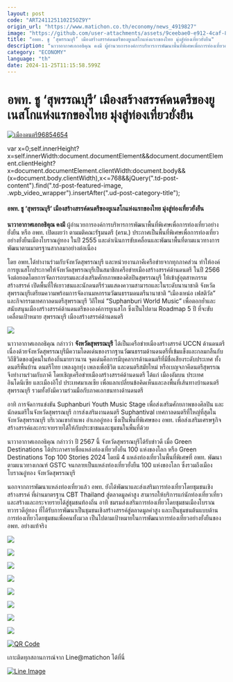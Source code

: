 ```yaml
---
layout: post
code: "ART2411251102I5OZ9Y"
origin_url: "https://www.matichon.co.th/economy/news_4919827"
image: "https://github.com/user-attachments/assets/9ceebae0-e912-4caf-8e5b-94e2e88e81c6"
title: "อพท. ชู ‘สุพรรณบุรี’ เมืองสร้างสรรค์ดนตรีของยูเนสโกแห่งแรกของไทย มุ่งสู่ท่องเที่ยวยั่งยืน"
description: "นาวาอากาศเอกอธิคุณ คงมี ผู้อำนวยการองค์การบริหารการพัฒนาพื้นที่พิเศษเพื่อการท่องเที่ยวอย่างยั่งยืน หรือ อพท. เปิดเผยว่า ตามมติคณะรัฐมนตรี (ครม.)"
category: "ECONOMY"
language: "th"
date: 2024-11-25T11:15:58.599Z
---
```


# อพท. ชู ‘สุพรรณบุรี’ เมืองสร้างสรรค์ดนตรีของยูเนสโกแห่งแรกของไทย มุ่งสู่ท่องเที่ยวยั่งยืน

[![](https://www.matichon.co.th/wp-content/uploads/2024/11/เมืองดนตรี96854654.jpg "เมืองดนตรี96854654")](https://www.matichon.co.th/wp-content/uploads/2024/11/เมืองดนตรี96854654.jpg)

var x=0;self.innerHeight?x=self.innerWidth:document.documentElement&&document.documentElement.clientHeight?x=document.documentElement.clientWidth:document.body&&(x=document.body.clientWidth),x<=768&&jQuery(".td-post-content").find(".td-post-featured-image, .wpb\_video\_wrapper").insertAfter(".ud-post-category-title");

#### **อพท. ชู ‘สุพรรณบุรี’ เมืองสร้างสรรค์ดนตรีของยูเนสโกแห่งแรกของไทย มุ่งสู่ท่องเที่ยวยั่งยืน**

**นาวาอากาศเอกอธิคุณ คงมี** ผู้อำนวยการองค์การบริหารการพัฒนาพื้นที่พิเศษเพื่อการท่องเที่ยวอย่างยั่งยืน หรือ อพท. เปิดเผยว่า ตามมติคณะรัฐมนตรี (ครม.) ประกาศเป็นพื้นที่พิเศษเพื่อการท่องเที่ยวอย่างยั่งยืนเมืองโบราณอู่ทอง ในปี 2555 และดำเนินการขับเคลื่อนและพัฒนาพื้นที่ตามแนวทางการพัฒนาตามมาตรฐานสากลมาอย่างต่อเนื่อง

โดย อพท.ได้ทำงานร่วมกับจังหวัดสุพรรณบุรี และหน่วยงานภาคีเครือข่ายจากทุกภาคส่วน ทำให้องค์การยูเนสโกประกาศให้จังหวัดสุพรรณบุรีเป็นสมาชิกเครือข่ายเมืองสร้างสรรค์ด้านดนตรี ในปี 2566 จึงต่อยอดโดยการจัดการอบรมและส่งเสริมศักยภาพของศิลปินสุพรรณบุรี ให้เข้าสู่อุตสาหกรรมสร้างสรรค์ เปิดพื้นที่ให้เยาวชนและนักดนตรีร่วมแสดงความสามารถและในระดับนานาชาติ จังหวัดสุพรรณบุรีเตรียมความพร้อมการจัดงานมหกรรมวัฒนธรรมดนตรีนานาชาติ “เมืองเหน่อ เฟสติวัล” และกิจกรรมเทศกาลดนตรีสุพรรณบุรี วิถีใหม่ “Suphanburi World Music” เพื่อตอกย้ำและสนับสนุนเมืองสร้างสรรค์ด้านดนตรีขององค์การยูเนสโก ซึ่งเป็นไปตาม Roadmap 5 ปี ที่จะขับเคลื่อนเป้าหมาย สุพรรณบุรี เมืองสร้างสรรค์ด้านดนตรี

![](https://www.matichon.co.th/wp-content/uploads/2024/11/286208-1024x708.jpg)

นาวาอากาศเอกอธิคุณ กล่าวว่า **จังหวัดสุพรรณบุรี** ได้เป็นเครือข่ายเมืองสร้างสรรค์ UCCN ด้านดนตรี เนื่องด้วยจังหวัดสุพรรณบุรีมีความโดดเด่นของรากฐานวัฒนธรรมด้านดนตรีที่เข้มแข็งและกลมกลืนกับวิถีชีวิตของผู้คนในท้องถิ่นมายาวนาน จุดเด่นคือการมีบุคลากรด้านดนตรีที่มีชื่อเสียงระดับประเทศ ทั้งดนตรีพื้นบ้าน ดนตรีไทย เพลงลูกทุ่ง เพลงเพื่อชีวิต และดนตรีสมัยใหม่ หรือเบญจภาคีดนตรีสุพรรณ จึงทำงานร่วมกับภาคี โดยเชิญเครือข่ายเมืองสร้างสรรค์ด้านดนตรี ได้แก่ เมืองอัมบน ประเทศอินโดนีเซีย และเมืองอิโป ประเทศมาเลเซีย เพื่อแลกเปลี่ยนข้อคิดเห็นและลงพื้นที่เส้นทางบ้านดนตรีสุพรรณบุรี รวมทั้งยังมีความร่วมมือกับภาคเอกชนทางด้านดนตรี

อาทิ การจัดการแข่งขัน Suphanburi Youth Music Stage เพื่อส่งเสริมศักยภาพของศิลปิน และนักดนตรีในจังหวัดสุพรรณบุรี การส่งเสริมงานดนตรี Suphantival เทศกาลดนตรีที่ใหญ่ที่สุดในจังหวัดสุพรรณบุรี บริเวณเขากำแพง อำเภออู่ทอง ซึ่งเป็นพื้นที่พิเศษของ อพท. เพื่อส่งเสริมเศรษฐกิจสร้างสรรค์และกระจายรายได้ให้กับประชาชนและชุมชนในพื้นที่ด้วย

นาวาอากาศเอกอธิคุณ กล่าวว่า ปี 2567 นี้ จังหวัดสุพรรณบุรีได้รับข่าวดี เมื่อ Green Destinations ได้ประกาศรายชื่อแหล่งท่องเที่ยวยั่งยืน 100 แห่งของโลก หรือ Green Destinations Top 100 Stories 2024 โดยมี 4 แหล่งท่องเที่ยวในพื้นที่พิเศษที่ อพท. พัฒนาตามแนวทางเกณฑ์ GSTC จนกลายเป็นแหล่งท่องเที่ยวยั่งยืน 100 แห่งของโลก ซึ่งรวมถึงเมืองโบราณอู่ทอง จังหวัดสุพรรณบุรี

นอกจากการพัฒนาแหล่งท่องเที่ยวแล้ว อพท. ยังได้พัฒนาและส่งเสริมการท่องเที่ยวโดยชุมชนเชิงสร้างสรรค์ ที่ผ่านมาตรฐาน CBT Thailand สู่ตลาดมูลค่าสูง สามารถให้บริการแก่นักท่องเที่ยวเที่ยวและสร้างและกระจายรายได้สู่ชุมชนท้องถิ่น อาทิ ชมรมส่งเสริมการท่องเที่ยวโดยชุมชนเมืองโบราณทวารวดีอู่ทอง ที่ได้รับการพัฒนาเป็นชุมชนเชิงสร้างสรรค์สู่ตลาดมูลค่าสูง และเป็นชุมชนต้นแบบด้านการท่องเที่ยวโดยชุมชนเพื่อคนทั้งมวล เป็นไปตามเป้าหมายในการพัฒนาการท่องเที่ยวอย่างยั่งยืนของ อพท. อย่างแท้จริง

![](https://www.matichon.co.th/wp-content/uploads/2024/11/286227_0-1024x768.jpg)

![](https://www.matichon.co.th/wp-content/uploads/2024/11/286218_0-1024x683.jpg)

![](https://www.matichon.co.th/wp-content/uploads/2024/11/286216_0-1024x683.jpg)

![](https://www.matichon.co.th/wp-content/uploads/2024/11/1366425_0.jpg)

![](https://www.matichon.co.th/wp-content/uploads/2024/11/286223_0-1024x683.jpg)

![](https://www.matichon.co.th/wp-content/uploads/2024/11/286224_0-1024x683.jpg)

![](https://www.matichon.co.th/wp-content/uploads/2024/11/1366423_0-1024x683.jpg)

![](https://www.matichon.co.th/wp-content/uploads/2024/11/286225_0-1024x768.jpg)

[![QR Code](https://www.matichon.co.th/wp-content/uploads/2023/07/wob1371z.jpg)](https://lin.ee/ht0nDxX)

เกาะติดทุกสถานการณ์จาก Line@matichon ได้ที่นี่

[![Line Image](https://www.matichon.co.th/wp-content/uploads/2023/07/th.png)](https://lin.ee/ht0nDxX)